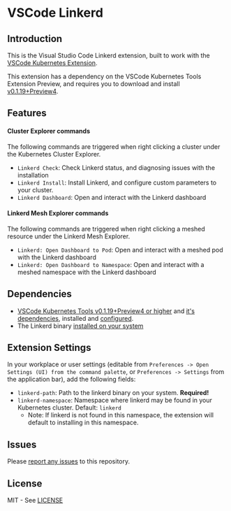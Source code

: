 # VSCode Linkerd

## Introduction

This is the Visual Studio Code Linkerd extension, built to work with the [VSCode Kubernetes Extension](https://github.com/Azure/vscode-kubernetes-tools).

This extension has a dependency on the VSCode Kubernetes Tools Extension Preview, and requires you to download and install [v0.1.19+Preview4](https://github.com/Azure/vscode-kubernetes-tools/releases/tag/0.1.19%2Bpreview4).

## Features

#### Cluster Explorer commands

The following commands are triggered when right clicking a cluster under the Kubernetes Cluster Explorer.

* `Linkerd Check`:  Check Linkerd status, and diagnosing issues with the installation
* `Linkerd Install`:  Install Linkerd, and configure custom parameters to your cluster.
* `Linkerd Dashboard`: Open and interact with the Linkerd dashboard

#### Linkerd Mesh Explorer commands

The following commands are triggered when right clicking a meshed resource under the Linkerd Mesh Explorer.

* `Linkerd: Open Dashboard to Pod`:  Open and interact with a meshed pod with the Linkerd dashboard
* `Linkerd: Open Dashboard to Namespace`:  Open and interact with a meshed namespace with the Linkerd dashboard

## Dependencies

- [VSCode Kubernetes Tools v0.1.19+Preview4 or higher](https://github.com/Azure/vscode-kubernetes-tools/releases/tag/0.1.19%2Bpreview4) and [it's dependencies](https://github.com/Azure/vscode-kubernetes-tools#dependencies), installed and [configured](https://github.com/Azure/vscode-kubernetes-tools#extension-settings).
- The Linkerd binary [installed on your system](https://linkerd.io/2/getting-started/#step-1-install-the-cli)

## Extension Settings

In your workplace or user settings (editable from `Preferences -> Open Settings (UI) from the command palette`, or `Preferences -> Settings` from the application bar), add the following fields:

- `linkerd-path`: Path to the linkerd binary on your system. **Required!**
- `linkerd-namespace`: Namespace where linkerd may be found in your Kubernetes cluster. Default: `linkerd`
    - Note: If linkerd is not found in this namespace, the extension will default to installing in this namespace.

## Issues

Please [report any issues](https://github.com/bnookala/vscode-linkerd/issues) to this repository.

## License

MIT - See [LICENSE](./LICENSE)
